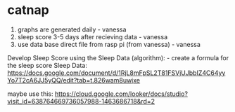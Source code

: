 # catnap
1. graphs are generated daily - vanessa
2. sleep score 3-5 days after recieving data - vanessa 
3. use data base direct file from rasp pi (from vanessa) - vanessa


Develop Sleep Score using the Sleep Data (algorithm): - create a formula for the sleep score
Sleep Data: https://docs.google.com/document/d/1RjL8mFpSL2T81FSVjUJbbIZ4C64yyYo7T2cA6JJ5yQQ/edit?tab=t.826wam8uwjxe

maybe use this: https://cloud.google.com/looker/docs/studio?visit_id=638764669736057988-1463686718&rd=2
